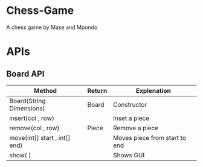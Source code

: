 # Chess-Game
A chess game by Mase and Mpondo

# APIs

## Board API
| Method | Return | Explenation |
|-|-|-|
| Board(String Dimensions) |  Board |Constructor |
|  insert(col , row)  ||  Inset a piece |
|  remove(col , row)  | Piece  |  Remove a piece|
|  move(int[] start , int[] end)  || Moves piece from start to end |
|  show( )  || Shows GUI |
